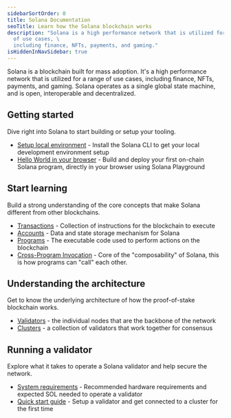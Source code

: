 ```yaml
---
sidebarSortOrder: 0
title: Solana Documentation
seoTitle: Learn how the Solana blockchain works
description: "Solana is a high performance network that is utilized for a range
  of use cases, \
  including finance, NFTs, payments, and gaming."
isHiddenInNavSidebar: true
---
```


Solana is a blockchain built for mass adoption. It's a high performance network
that is utilized for a range of use cases, including finance, NFTs, payments,
and gaming. Solana operates as a single global state machine, and is open,
interoperable and decentralized.

## Getting started

Dive right into Solana to start building or setup your tooling.

- [Setup local environment](/content/guides/getstarted/setup-local-development.md) -
  Install the Solana CLI to get your local development environment setup
- [Hello World in your browser](/content/guides/getstarted/hello-world-in-your-browser.md) -
  Build and deploy your first on-chain Solana program, directly in your browser
  using Solana Playground

## Start learning

Build a strong understanding of the core concepts that make Solana different
from other blockchains.

- [Transactions](/docs/core/transactions.md) - Collection of instructions for
  the blockchain to execute
- [Accounts](/docs/core/accounts.md) - Data and state storage mechanism for
  Solana
- [Programs](/docs/core/programs.md) - The executable code used to perform
  actions on the blockchain
- [Cross-Program Invocation](/docs/core/cpi.md) - Core of the "composability" of
  Solana, this is how programs can "call" each other.

## Understanding the architecture

Get to know the underlying architecture of how the proof-of-stake blockchain
works.

- [Validators](https://docs.solanalabs.com/validator/anatomy) - the individual
  nodes that are the backbone of the network
- [Clusters](/docs/core/clusters.md) - a collection of validators that work
  together for consensus

## Running a validator

Explore what it takes to operate a Solana validator and help secure the network.

- [System requirements](https://docs.solanalabs.com/operations/requirements) -
  Recommended hardware requirements and expected SOL needed to operate a
  validator
- [Quick start guide](https://docs.solanalabs.com/operations/setup-a-validator) -
  Setup a validator and get connected to a cluster for the first time
